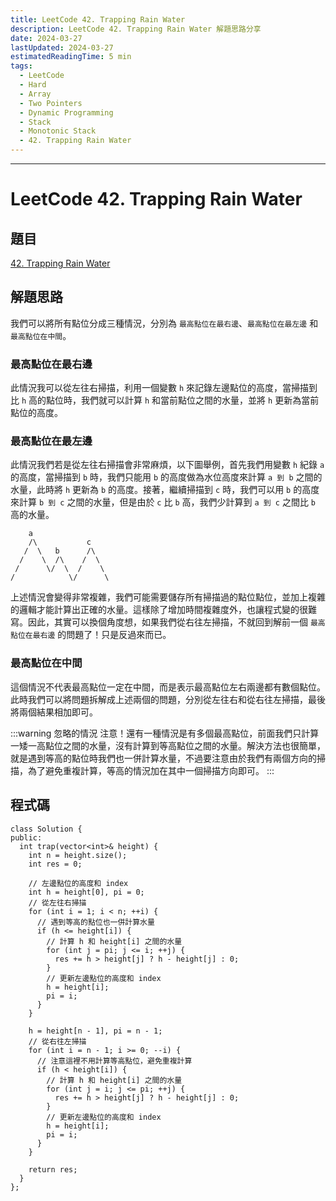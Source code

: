 ```yaml
---
title: LeetCode 42. Trapping Rain Water
description: LeetCode 42. Trapping Rain Water 解題思路分享
date: 2024-03-27
lastUpdated: 2024-03-27
estimatedReadingTime: 5 min
tags:
  - LeetCode
  - Hard
  - Array
  - Two Pointers
  - Dynamic Programming
  - Stack
  - Monotonic Stack
  - 42. Trapping Rain Water
---
```


<p hidden>
LeetCode 42. Trapping Rain Water 解題思路分享。
</p>

---

# LeetCode 42. Trapping Rain Water

## 題目

[42. Trapping Rain Water](https://leetcode.com/problems/trapping-rain-water/)

## 解題思路

我們可以將所有點位分成三種情況，分別為 `最高點位在最右邊`、`最高點位在最左邊` 和 `最高點位在中間`。

### 最高點位在最右邊

此情況我可以從左往右掃描，利用一個變數 `h` 來記錄左邊點位的高度，當掃描到比 `h` 高的點位時，我們就可以計算 `h` 和當前點位之間的水量，並將 `h` 更新為當前點位的高度。

### 最高點位在最左邊

此情況我們若是從左往右掃描會非常麻煩，以下圖舉例，首先我們用變數 `h` 紀錄 `a` 的高度，當掃描到 `b` 時，我們只能用 `b` 的高度做為水位高度來計算 `a 到 b` 之間的水量，此時將 `h` 更新為 `b` 的高度。接著，繼續掃描到 `c` 時，我們可以用 `b` 的高度來計算 `b 到 c` 之間的水量，但是由於 `c` 比 `b` 高，我們少計算到 `a 到 c` 之間比 `b` 高的水量。

```
    a
    /\           c
   /  \   b      /\
  /    \  /\    /  \
 /      \/  \  /    \
/            \/      \
```

上述情況會變得非常複雜，我們可能需要儲存所有掃描過的點位點位，並加上複雜的邏輯才能計算出正確的水量。這樣除了增加時間複雜度外，也讓程式變的很難寫。因此，其實可以換個角度想，如果我們從右往左掃描，不就回到解前一個 `最高點位在最右邊` 的問題了！只是反過來而已。

### 最高點位在中間

這個情況不代表最高點位一定在中間，而是表示最高點位左右兩邊都有數個點位。此時我們可以將問題拆解成上述兩個的問題，分別從左往右和從右往左掃描，最後將兩個結果相加即可。

:::warning 忽略的情況
注意！還有一種情況是有多個最高點位，前面我們只計算一矮一高點位之間的水量，沒有計算到等高點位之間的水量。解決方法也很簡單，就是遇到等高的點位時我們也一併計算水量，不過要注意由於我們有兩個方向的掃描，為了避免重複計算，等高的情況加在其中一個掃描方向即可。
:::

## 程式碼

```cpp:line-numbers
class Solution {
public:
  int trap(vector<int>& height) {
    int n = height.size();
    int res = 0;

    // 左邊點位的高度和 index
    int h = height[0], pi = 0;
    // 從左往右掃描
    for (int i = 1; i < n; ++i) {
      // 遇到等高的點位也一併計算水量
      if (h <= height[i]) {
        // 計算 h 和 height[i] 之間的水量
        for (int j = pi; j <= i; ++j) {
          res += h > height[j] ? h - height[j] : 0;
        }
        // 更新左邊點位的高度和 index
        h = height[i];
        pi = i;
      }
    }

    h = height[n - 1], pi = n - 1;
    // 從右往左掃描
    for (int i = n - 1; i >= 0; --i) {
      // 注意這裡不用計算等高點位，避免重複計算
      if (h < height[i]) {
        // 計算 h 和 height[i] 之間的水量
        for (int j = i; j <= pi; ++j) {
          res += h > height[j] ? h - height[j] : 0;
        }
        // 更新左邊點位的高度和 index
        h = height[i];
        pi = i;
      }
    }

    return res;
  }
};
```
